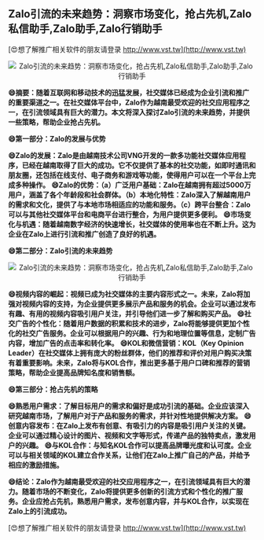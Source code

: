 ## **Zalo引流的未来趋势：洞察市场变化，抢占先机,Zalo私信助手,Zalo助手,Zalo行销助手**

[😍想了解推广相关软件的朋友请登录 http://www.vst.tw](http://www.vst.tw)

 <center><img src="https://vst.tw/MP4/tuiguang/png/5.png" alt="Zalo引流的未来趋势：洞察市场变化，抢占先机,Zalo私信助手,Zalo助手,Zalo行销助手"></center>

**😄摘要：随着互联网和移动技术的迅猛发展，社交媒体已经成为企业引流和推广的重要渠道之一。在社交媒体平台中，Zalo作为越南最受欢迎的社交应用程序之一，在引流领域具有巨大的潜力。本文将深入探讨Zalo引流的未来趋势，并提供一些策略，帮助企业抢占先机。**

**😄第一部分：Zalo的发展与优势**

**😄Zalo的发展：Zalo是由越南技术公司VNG开发的一款多功能社交媒体应用程序，已经在越南取得了巨大的成功。它不仅提供了基本的社交功能，如即时通讯和朋友圈，还包括在线支付、电子商务和游戏等功能，使得用户可以在一个平台上完成多种操作。**
**😄Zalo的优势：（a）广泛用户基础：Zalo在越南拥有超过5000万用户，涵盖了各个年龄段和社会群体。（b）本地化特性：Zalo深入了解越南用户的需求和文化，提供了与本地市场相适应的功能和服务。（c）跨平台整合：Zalo可以与其他社交媒体平台和电商平台进行整合，为用户提供更多便利。**
**😄市场变化与机遇：随着越南数字经济的快速增长，社交媒体的使用率也在不断上升。这为企业在Zalo上进行引流和推广创造了良好的机遇。**

**😄第二部分：Zalo引流的未来趋势**

 <center><img src="https://vst.tw/MP4/tuiguang/png/4.png" alt="Zalo引流的未来趋势：洞察市场变化，抢占先机,Zalo私信助手,Zalo助手,Zalo行销助手"></center>

**😄视频内容的崛起：视频已成为社交媒体的主要内容形式之一。未来，Zalo将加强对视频内容的支持，为企业提供更多展示产品和服务的机会。企业可以通过发布有趣、有用的视频内容吸引用户关注，并引导他们进一步了解和购买产品。**
**😄社交广告的个性化：随着用户数据的积累和技术的进步，Zalo将能够提供更加个性化的社交广告服务。企业可以根据用户的兴趣、行为和地理位置等信息，定制广告内容，增加广告的点击率和转化率。**
**😄KOL和微信营销：KOL（Key Opinion Leader）在社交媒体上拥有庞大的粉丝群体，他们的推荐和评价对用户购买决策有着重要影响。未来，Zalo将与KOL合作，推出更多基于用户口碑和推荐的营销策略，帮助企业提高品牌知名度和销售额。**

**😄第三部分：抢占先机的策略**

**😄熟悉用户需求：了解目标用户的需求和偏好是成功引流的基础。企业应该深入研究越南市场，了解用户对于产品和服务的需求，并针对性地提供解决方案。**
**😄创意内容发布：在Zalo上发布有创意、有吸引力的内容是吸引用户关注的关键。企业可以通过精心设计的图片、视频和文字等形式，传递产品的独特卖点，激发用户的兴趣。**
**😄与KOL合作：与知名KOL合作可以提高品牌曝光度和认可度。企业可以与相关领域的KOL建立合作关系，让他们在Zalo上推广自己的产品，并给予相应的激励措施。**

**😄结论：Zalo作为越南最受欢迎的社交应用程序之一，在引流领域具有巨大的潜力。随着市场的不断变化，Zalo将提供更多创新的引流方式和个性化的推广服务。企业应抢占先机，熟悉用户需求，发布创意内容，并与KOL合作，以实现在Zalo上的引流成功。**

[😍想了解推广相关软件的朋友请登录 http://www.vst.tw](http://www.vst.tw)



